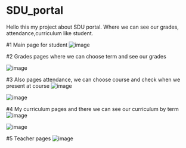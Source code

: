 # SDU_portal


Hello this my project about SDU portal.
Where we can see our grades, attendance,curriculum like student.

#1 Main page for student
![image](https://user-images.githubusercontent.com/105700708/170521175-79174e67-c2b9-4766-a1ef-ee04a98a7ce5.png)


#2 Grades pages where we can choose term and see our grades

![image](https://user-images.githubusercontent.com/105700708/170521309-792c3cc0-f579-4514-b4e1-6420e41ab11b.png)


#3 Also pages attendance, we can choose course and check when we present at course
![image](https://user-images.githubusercontent.com/105700708/170521334-635d3f46-0267-48c7-834f-7fea99d0f4b4.png)

![image](https://user-images.githubusercontent.com/105700708/170521552-1341e78c-9d2f-4836-947d-9328ea64d518.png)


#4 My curriculum pages and there we can see our curriculum by term
![image](https://user-images.githubusercontent.com/105700708/170521745-f359ed70-cae0-45e7-a4d2-46686999e9f9.png)

![image](https://user-images.githubusercontent.com/105700708/170521790-000b8ed5-8ae7-4451-ab9c-e4662c1958b8.png)

#5 Teacher pages
![image](https://user-images.githubusercontent.com/105700708/170521911-f9a0860a-d4b0-414f-8bdf-1cb2d41c6508.png)




